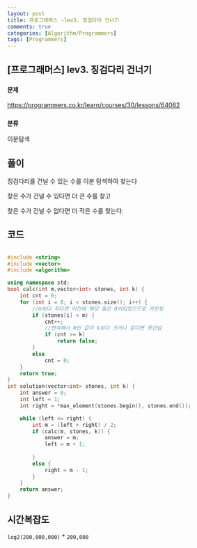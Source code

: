 ```yaml
---
layout: post
title: 프로그래머스 -lev3. 징검다리 건너기
comments: true
categories: [Algorithm/Programmers]
tags: [Programmers]
---
```


## [프로그래머스] lev3. 징검다리 건너기

 ### `문제 ` 

https://programmers.co.kr/learn/courses/30/lessons/64062

### `분류`

이분탐색

## 풀이

징검다리를 건널 수 있는 수를 이분 탐색하여 찾는다

찾은 수가 건널 수 있다면 더 큰 수를 찾고

찾은 수가 건널 수 없다면 더 작은 수를 찾는다.

## 코드

```c++

#include <string>
#include <vector>
#include <algorithm>

using namespace std;
bool calc(int m,vector<int> stones, int k) {
	int cnt = 0;
	for (int i = 0; i < stones.size(); i++) {
        //m보다 작다면 이전에 해당 돌은 0이되었으므로 카운팅
		if (stones[i] < m) {
			cnt++;
            //연속해서 0인 값이 k보다 크거나 같다면 못건넘
			if (cnt >= k)
				return false;
		}
		else
			cnt = 0;
	}
	return true;
}
int solution(vector<int> stones, int k) {
	int answer = 0;
	int left = 1;
	int right = *max_element(stones.begin(), stones.end());

	while (left <= right) {
		int m = (left + right) / 2;
		if (calc(m, stones, k)) {
			answer = m;
			left = m + 1;
			
		}
		else {
			right = m - 1;
		}
	}
	return answer;
}
```



## 시간복잡도

`log2(200,000,000)` * `200,000`





